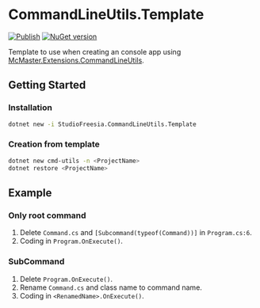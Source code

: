 # CommandLineUtils.Template
[![Publish](https://github.com/Freeesia/CommandLineUtils.Template/workflows/Publish/badge.svg?branch=master)](https://github.com/Freeesia/CommandLineUtils.Template/actions?query=workflow%3APublish)
[![NuGet version](https://badge.fury.io/nu/StudioFreesia.CommandLineUtils.Template.svg)](https://badge.fury.io/nu/StudioFreesia.CommandLineUtils.Template)

Template to use when creating an console app using [McMaster.Extensions.CommandLineUtils](https://github.com/natemcmaster/CommandLineUtils).

## Getting Started

### Installation

```bash
dotnet new -i StudioFreesia.CommandLineUtils.Template
```

### Creation from template

```bash
dotnet new cmd-utils -n <ProjectName>
dotnet restore <ProjectName>
```

## Example

### Only root command

1. Delete `Command.cs` and `[Subcommand(typeof(Command))]` in `Program.cs:6`.
2. Coding in `Program.OnExecute()`.

### SubCommand

1. Delete `Program.OnExecute()`.
2. Rename `Command.cs` and class name to command name.
3. Coding in `<RenamedName>.OnExecute()`.